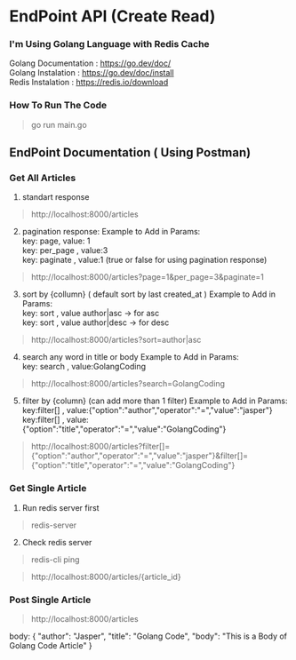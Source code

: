 # EndPoint API (Create Read)
### I'm Using Golang Language with Redis Cache

Golang Documentation : https://go.dev/doc/ <br/>
Golang Instalation : https://go.dev/doc/install <br/>
Redis Instalation : https://redis.io/download
<br/>

### How To Run The Code
> go run main.go

## EndPoint Documentation ( Using Postman)
### Get All Articles
1. standart response
> http://localhost:8000/articles

2. pagination response:
Example to Add in Params: <br/>
key: page, value: 1 <br/>
key: per_page , value:3 <br/>
key: paginate , value:1 (true or false for using pagination response)
> http://localhost:8000/articles?page=1&per_page=3&paginate=1

3. sort by {collumn} ( default sort by last created_at )
Example to Add in Params: <br/>
key: sort , value author|asc -> for asc <br/>
key: sort , value author|desc -> for desc
> http://localhost:8000/articles?sort=author|asc

4. search any word in title or body
Example to Add in Params: <br/>
key: search , value:GolangCoding
> http://localhost:8000/articles?search=GolangCoding

5. filter by {column} (can add more than 1 filter)
Example to Add in Params: <br/>
key:filter[] , value:{"option":"author","operator":"=","value":"jasper"} <br/>
key:filter[] , value:{"option":"title","operator":"=","value":"GolangCoding"}
> http://localhost:8000/articles?filter[]={"option":"author","operator":"=","value":"jasper"}&filter[]={"option":"title","operator":"=","value":"GolangCoding"}

### Get Single Article
1. Run redis server first 
> redis-server
2. Check redis server
> redis-cli ping 

> http://localhost:8000/articles/{article_id} 

### Post Single Article
> http://localhost:8000/articles 

body:
{
    "author": "Jasper",
    "title": "Golang Code",
    "body": "This is a Body of Golang Code Article"
}



